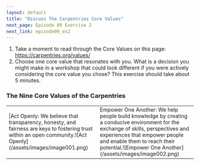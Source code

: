 ```yaml
---
layout: default
title: "Discuss The Carpentries Core Values"
next_page: Episode 09 Exercise 2
next_link: episode09_ex2
---
```


1. Take a moment to read through the Core Values on this page: <https://carpentries.org/values/>
2. Choose one core value that resonates with you. What is a decision you might make in a workshop
that could look different if you were actively considering the core value you chose?
This exercise should take about 5 minutes.

### The Nine Core Values of the Carpentries
<table>
  <tr><td>
|Act Openly: We believe that transparency, honesty, and fairness are keys to fostering trust within an open community.![Act Openly](/assets/images/image001.png)</td>
  <td>Empower One Another: We help people build knowledge by creating a conducive environment for the exchange of skills, perspectives and experiences that empower people and enable them to reach their potential.![Empower One Another](/assets/images/image002.png)</td></tr>
</table>
